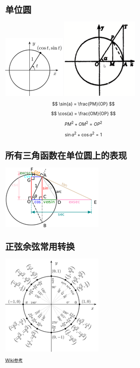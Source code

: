 # 单位圆
![单位圆](./186px-Unit_circle.svg.png)
![单位圆](Snipaste_2019-05-06_21-33-54.png)

$$
  \sin{a} = \frac{PM}{OP}
$$

$$
  \cos{a} = \frac{OM}{OP}
$$

$$
  PM^2 + OM^2 = OP^2
$$

$$
  \sin{a}^2 + \cos{a}^2 = 1
$$

# 所有三角函数在单位圆上的表现
![单位圆图](./300px-Circle-trig6.svg.png)

# 正弦余弦常用转换
![正弦余弦常用转换](./300px-Unit_circle_angles.svg.png)

[Wiki参考](https://zh.wikipedia.org/wiki/%E5%8D%95%E4%BD%8D%E5%9C%86)